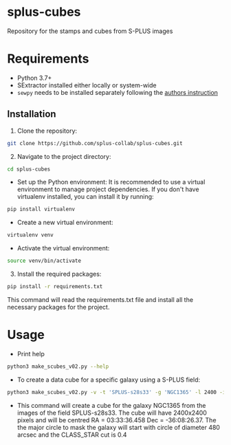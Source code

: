 # splus-cubes
Repository for the stamps and cubes from S-PLUS images

# Requirements

- Python 3.7+
- SExtractor installed either locally or system-wide
- `sewpy` needs to be installed separately following the [authors instruction](https://sewpy.readthedocs.io/en/latest/installation.html)

## Installation

1. Clone the repository:

```bash
git clone https://github.com/splus-collab/splus-cubes.git

```

2. Navigate to the project directory:

```bash
cd splus-cubes
```

- Set up the Python environment:
It is recommended to use a virtual environment to manage project dependencies.
If you don't have virtualenv installed, you can install it by running:


```bash
pip install virtualenv
```

- Create a new virtual environment:
```bash
virtualenv venv
```

- Activate the virtual environment:
```bash
source venv/bin/activate 
```

3. Install the required packages:
```bash
pip install -r requirements.txt
```
This command will read the requirements.txt file and install all the necessary packages for the project.

# Usage

- Print help

```bash
python3 make_scubes_v02.py --help
```

- To create a data cube for a specific galaxy using a S-PLUS field:

```bash
python3 make_scubes_v02.py -v -t 'SPLUS-s28s33' -g 'NGC1365' -l 2400 -i '03:33:36.458 -36:08:26.37' -a 480 -z 0.005476 -p 0.4
```

  - This command will create a cube for the galaxy NGC1365 from the images of the field SPLUS-s28s33. The cube will have 2400x2400 pixels and will be centred  RA = 03:33:36.458 Dec = -36:08:26.37.
    The the major circle to mask the galaxy will start with circle of diameter 480 arcsec and the CLASS_STAR cut is 0.4

